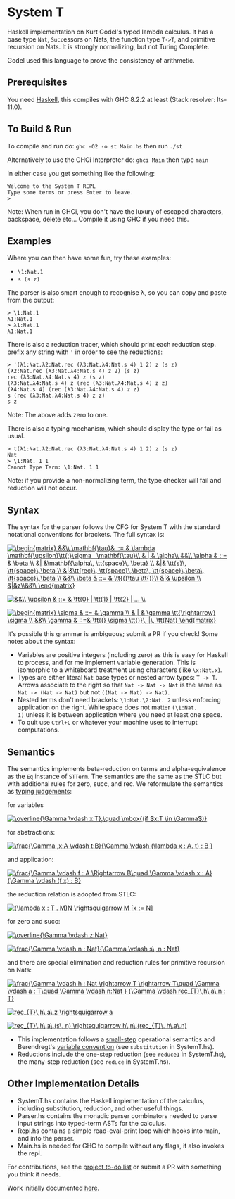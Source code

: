 # System T
Haskell implementation on Kurt Godel's typed lambda calculus. It has a base type `Nat`, `Succ`essors on Nats, the function type `T->T`, and primitive recursion on Nats. It is strongly normalizing, but not Turing Complete.

Godel used this language to prove the consistency of arithmetic.

## Prerequisites
You need [Haskell](https://www.haskell.org/), this compiles with GHC 8.2.2 at least (Stack resolver: lts-11.0).

## To Build & Run

To compile and run do:
`ghc -O2 -o st Main.hs`
then run `./st`

Alternatively to use the GHCi Interpreter do:
`ghci Main`
then type `main`

In either case you get something like the following:
```
Welcome to the System T REPL
Type some terms or press Enter to leave.
>
```

Note: When run in GHCi, you don't have the luxury of escaped characters, backspace, delete etc...
Compile it using GHC if you need this.

## Examples 
Where you can then have some fun, try these examples:
- `\1:Nat.1`
- `s (s z)`

The parser is also smart enough to recognise λ, so you can copy and paste from the output:
```
> \1:Nat.1
λ1:Nat.1
> λ1:Nat.1
λ1:Nat.1
```

There is also a reduction tracer, which should print each reduction step. prefix any string with `'` in order to see the reductions:
```
> '(λ1:Nat.λ2:Nat.rec (λ3:Nat.λ4:Nat.s 4) 1 2) z (s z)
(λ2:Nat.rec (λ3:Nat.λ4:Nat.s 4) z 2) (s z)
rec (λ3:Nat.λ4:Nat.s 4) z (s z)
(λ3:Nat.λ4:Nat.s 4) z (rec (λ3:Nat.λ4:Nat.s 4) z z)
(λ4:Nat.s 4) (rec (λ3:Nat.λ4:Nat.s 4) z z)
s (rec (λ3:Nat.λ4:Nat.s 4) z z)
s z
```
Note: The above adds zero to one.

There is also a typing mechanism, which should display the type or fail as usual.
```
> t(λ1:Nat.λ2:Nat.rec (λ3:Nat.λ4:Nat.s 4) 1 2) z (s z)
Nat
> \1:Nat. 1 1
Cannot Type Term: \1:Nat. 1 1
```

Note: if you provide a non-normalizing term, the type checker will fail and reduction will not occur.

## Syntax 

The syntax for the parser follows the CFG for System T with the standard notational conventions for brackets. The full syntax is:

<a href="https://www.codecogs.com/eqnedit.php?latex=\begin{matrix}&space;&&\\&space;\mathbf{\tau}&&space;::=&space;&&space;\lambda&space;\mathbf{\upsilon}\tt{:}\sigma&space;.&space;\mathbf{\tau}\\&space;&&space;|&space;&&space;\alpha\\&space;&&\\&space;\alpha&space;&&space;::=&space;&&space;\beta&space;\\&space;&|&space;&\mathbf{\alpha\,&space;\tt{space}\,&space;\beta}&space;\\&space;&|&&space;\tt{s}\,&space;\tt{space}\,\beta&space;\\&space;&|&\tt{rec}\,&space;\tt{space}\,\beta\,&space;\tt{space}\,\beta\,&space;\tt{space}\,\beta&space;\\&space;&&\\&space;\beta&space;&&space;::=&space;&&space;\tt{(}\tau&space;\tt{)}\\&space;&|&&space;\upsilon&space;\\&space;&|&z\\&&\\&space;\end{matrix}" target="_blank"><img src="https://latex.codecogs.com/gif.latex?\begin{matrix}&space;&&\\&space;\mathbf{\tau}&&space;::=&space;&&space;\lambda&space;\mathbf{\upsilon}\tt{:}\sigma&space;.&space;\mathbf{\tau}\\&space;&&space;|&space;&&space;\alpha\\&space;&&\\&space;\alpha&space;&&space;::=&space;&&space;\beta&space;\\&space;&|&space;&\mathbf{\alpha\,&space;\tt{space}\,&space;\beta}&space;\\&space;&|&&space;\tt{s}\,&space;\tt{space}\,\beta&space;\\&space;&|&\tt{rec}\,&space;\tt{space}\,\beta\,&space;\tt{space}\,\beta\,&space;\tt{space}\,\beta&space;\\&space;&&\\&space;\beta&space;&&space;::=&space;&&space;\tt{(}\tau&space;\tt{)}\\&space;&|&&space;\upsilon&space;\\&space;&|&z\\&&\\&space;\end{matrix}" title="\begin{matrix} &&\\ \mathbf{\tau}& ::= & \lambda \mathbf{\upsilon}\tt{:}\sigma . \mathbf{\tau}\\ & | & \alpha\\ &&\\ \alpha & ::= & \beta \\ &| &\mathbf{\alpha\, \tt{space}\, \beta} \\ &|& \tt{s}\, \tt{space}\,\beta \\ &|&\tt{rec}\, \tt{space}\,\beta\, \tt{space}\,\beta\, \tt{space}\,\beta \\ &&\\ \beta & ::= & \tt{(}\tau \tt{)}\\ &|& \upsilon \\ &|&z\\&&\\ \end{matrix}" /></a>

<a href="https://www.codecogs.com/eqnedit.php?latex=&&\\&space;\upsilon&space;&&space;::=&space;&&space;\tt{0}&space;|&space;\tt{1}&space;|&space;\tt{2}&space;|&space;...&space;\\" target="_blank"><img src="https://latex.codecogs.com/gif.latex?&&\\&space;\upsilon&space;&&space;::=&space;&&space;\tt{0}&space;|&space;\tt{1}&space;|&space;\tt{2}&space;|&space;...&space;\\" title="&&\\ \upsilon & ::= & \tt{0} | \tt{1} | \tt{2} | ... \\" /></a>

<a href="https://www.codecogs.com/eqnedit.php?latex=\begin{matrix}&space;\sigma&space;&&space;::=&space;&&space;\gamma&space;\\&space;&&space;|&space;&&space;\gamma&space;\tt{\rightarrow}&space;\sigma&space;\\&space;&&\\&space;\gamma&space;&&space;::=&&space;\tt{(}&space;\sigma&space;\tt{)}\,&space;|\,&space;\tt{Nat}&space;\end{matrix}" target="_blank"><img src="https://latex.codecogs.com/gif.latex?\begin{matrix}&space;\sigma&space;&&space;::=&space;&&space;\gamma&space;\\&space;&&space;|&space;&&space;\gamma&space;\tt{\rightarrow}&space;\sigma&space;\\&space;&&\\&space;\gamma&space;&&space;::=&&space;\tt{(}&space;\sigma&space;\tt{)}\,&space;|\,&space;\tt{Nat}&space;\end{matrix}" title="\begin{matrix} \sigma & ::= & \gamma \\ & | & \gamma \tt{\rightarrow} \sigma \\ &&\\ \gamma & ::=& \tt{(} \sigma \tt{)}\, |\, \tt{Nat} \end{matrix}" /></a>

It's possible this grammar is ambiguous; submit a PR if you check! Some notes about the syntax:

- Variables are positive integers (including zero) as this is easy for Haskell to process, and for me implement variable generation. This is isomorphic to a whiteboard treatment using characters (like `\x:Nat.x`).
- Types are either literal `Nat` base types or nested arrow types: `T -> T`. Arrows associate to the right so that `Nat -> Nat -> Nat` is the same as `Nat -> (Nat -> Nat)` but not `((Nat -> Nat) -> Nat)`.
- Nested terms don't need brackets: `\1:Nat.\2:Nat. 2` unless enforcing application on the right. Whitespace does not matter `(\1:Nat.          1)` unless it is between application where you need at least one space.
- To quit use `Ctrl+C` or whatever your machine uses to interrupt computations.

## Semantics

The semantics implements beta-reduction on terms and alpha-equivalence as the `Eq` instance of `STTerm`. The semantics are the same as the STLC but with additional rules for zero, succ, and rec. We reformulate the semantics as [typing judgements](https://existentialtype.wordpress.com/2011/03/27/the-holy-trinity/):

for variables

<a href="https://www.codecogs.com/eqnedit.php?latex=\overline{\Gamma&space;\vdash&space;x:T},\quad&space;\mbox{(if&space;$x:T&space;\in&space;\Gamma$)}" target="_blank"><img src="https://latex.codecogs.com/gif.latex?\overline{\Gamma&space;\vdash&space;x:T},\quad&space;\mbox{(if&space;$x:T&space;\in&space;\Gamma$)}" title="\overline{\Gamma \vdash x:T},\quad \mbox{(if $x:T \in \Gamma$)}" /></a>

for abstractions:

<a href="https://www.codecogs.com/eqnedit.php?latex=\frac{\Gamma&space;,x:A&space;\vdash&space;t:B}{\Gamma&space;\vdash&space;(\lambda&space;x&space;:&space;A.&space;t)&space;:&space;B&space;}" target="_blank"><img src="https://latex.codecogs.com/gif.latex?\frac{\Gamma&space;,x:A&space;\vdash&space;t:B}{\Gamma&space;\vdash&space;(\lambda&space;x&space;:&space;A.&space;t)&space;:&space;B&space;}" title="\frac{\Gamma ,x:A \vdash t:B}{\Gamma \vdash (\lambda x : A. t) : B }" /></a>

and application:

<a href="https://www.codecogs.com/eqnedit.php?latex=\frac{\Gamma&space;\vdash&space;f&space;:&space;A&space;\Rightarrow&space;B\quad&space;\Gamma&space;\vdash&space;x&space;:&space;A}{\Gamma&space;\vdash&space;(f&space;x)&space;:&space;B}" target="_blank"><img src="https://latex.codecogs.com/gif.latex?\frac{\Gamma&space;\vdash&space;f&space;:&space;A&space;\Rightarrow&space;B\quad&space;\Gamma&space;\vdash&space;x&space;:&space;A}{\Gamma&space;\vdash&space;(f&space;x)&space;:&space;B}" title="\frac{\Gamma \vdash f : A \Rightarrow B\quad \Gamma \vdash x : A}{\Gamma \vdash (f x) : B}" /></a>

the reduction relation is adopted from STLC:

<a href="https://www.codecogs.com/eqnedit.php?latex=(\lambda&space;x&space;:&space;T&space;.&space;M)N&space;\rightsquigarrow&space;M&space;[x&space;:=&space;N]" target="_blank"><img src="https://latex.codecogs.com/gif.latex?(\lambda&space;x&space;:&space;T&space;.&space;M)N&space;\rightsquigarrow&space;M&space;[x&space;:=&space;N]" title="(\lambda x : T . M)N \rightsquigarrow M [x := N]" /></a>

for zero and succ:

<a href="https://www.codecogs.com/eqnedit.php?latex=\overline{\Gamma&space;\vdash&space;z:Nat}" target="_blank"><img src="https://latex.codecogs.com/gif.latex?\overline{\Gamma&space;\vdash&space;z:Nat}" title="\overline{\Gamma \vdash z:Nat}" /></a>

<a href="https://www.codecogs.com/eqnedit.php?latex=\frac{\Gamma&space;\vdash&space;n&space;:&space;Nat}{\Gamma&space;\vdash&space;s\,&space;n&space;:&space;Nat}" target="_blank"><img src="https://latex.codecogs.com/gif.latex?\frac{\Gamma&space;\vdash&space;n&space;:&space;Nat}{\Gamma&space;\vdash&space;s\,&space;n&space;:&space;Nat}" title="\frac{\Gamma \vdash n : Nat}{\Gamma \vdash s\, n : Nat}" /></a>

and there are special elimination and reduction rules for primitive recursion on Nats:

<a href="https://www.codecogs.com/eqnedit.php?latex=\frac{\Gamma&space;\vdash&space;h&space;:&space;Nat&space;\rightarrow&space;T&space;\rightarrow&space;T\quad&space;\Gamma&space;\vdash&space;a&space;:&space;T\quad&space;\Gamma&space;\vdash&space;n:Nat&space;}&space;{\Gamma&space;\vdash&space;rec_{T}\,h\,a\,n&space;:&space;T}" target="_blank"><img src="https://latex.codecogs.com/gif.latex?\frac{\Gamma&space;\vdash&space;h&space;:&space;Nat&space;\rightarrow&space;T&space;\rightarrow&space;T\quad&space;\Gamma&space;\vdash&space;a&space;:&space;T\quad&space;\Gamma&space;\vdash&space;n:Nat&space;}&space;{\Gamma&space;\vdash&space;rec_{T}\,h\,a\,n&space;:&space;T}" title="\frac{\Gamma \vdash h : Nat \rightarrow T \rightarrow T\quad \Gamma \vdash a : T\quad \Gamma \vdash n:Nat } {\Gamma \vdash rec_{T}\,h\,a\,n : T}" /></a>

<a href="https://www.codecogs.com/eqnedit.php?latex=rec_{T}\,h\,a\,z&space;\rightsquigarrow&space;a" target="_blank"><img src="https://latex.codecogs.com/gif.latex?rec_{T}\,h\,a\,z&space;\rightsquigarrow&space;a" title="rec_{T}\,h\,a\,z \rightsquigarrow a" /></a>

<a href="https://www.codecogs.com/eqnedit.php?latex=rec_{T}\,h\,a\,(s\,&space;n)&space;\rightsquigarrow&space;h\,n\,(rec_{T}\,&space;h\,a\,n)" target="_blank"><img src="https://latex.codecogs.com/gif.latex?rec_{T}\,h\,a\,(s\,&space;n)&space;\rightsquigarrow&space;h\,n\,(rec_{T}\,&space;h\,a\,n)" title="rec_{T}\,h\,a\,(s\, n) \rightsquigarrow h\,n\,(rec_{T}\, h\,a\,n)" /></a>

- This implementation follows a [small-step](https://cs.stackexchange.com/questions/43294/difference-between-small-and-big-step-operational-semantics) operational semantics and Berendregt's [variable convention](https://cs.stackexchange.com/questions/69323/barendregts-variable-convention-what-does-it-mean) (see `substitution` in SystemT.hs). 
- Reductions include the one-step reduction (see `reduce1` in SystemT.hs), the many-step reduction (see `reduce` in SystemT.hs). 

## Other Implementation Details
- SystemT.hs contains the Haskell implementation of the calculus, including substitution, reduction, and other useful things.
- Parser.hs contains the monadic parser combinators needed to parse input strings into typed-term ASTs for the calculus.
- Repl.hs contains a simple read-eval-print loop which hooks into main, and into the parser.
- Main.hs is needed for GHC to compile without any flags, it also invokes the repl.

For contributions, see the [project to-do list](https://github.com/lukeg101/lplzoo/projects/3) or submit a PR with something you think it needs.

Work initially documented [here](https://gist.github.com/lukeg101/17d0a70f6ffd61978bdbe97436509571).


